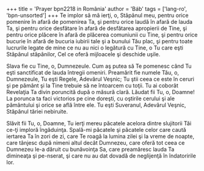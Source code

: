 +++
title = 'Prayer bpn2218 in România'
author = 'Báb'
tags = ['lang-ro', 'bpn-unsorted']
+++
Te implor să mă ierţi, o, Stăpânul meu,
pentru orice pomenire în afară de pomenirea Ta, şi pentru orice laudă în afară de lauda Ta, şi pentru orice desfătare în afară de desfătarea apropierii de Tine, şi pentru orice plăcere în afară de plăcerea comuniunii cu Tine, şi pentru orice bucurie în afară de bucuria iubirii tale şi a bunului Tău plac, şi pentru toate lucrurile legate de mine ce nu au nici o legătură cu Tine, o Tu care eşti Stăpânul stăpânilor, Cel ce oferă mijloacele şi deschide uşile.

Slava fie cu Tine, o, Dumnezeule.
Cum aş putea să Te pomenesc când Tu eşti sanctificat de lauda întregii omeniri. Preamărit fie numele Tău, o, Dumnezeule, Tu eşti Regele, Adevărul Veşnic; Tu ştii ceea ce este în ceruri şi pe pământ şi la Tine trebuie să ne întoarcem cu toţii. Tu ai coborât Revelaţia Ta divin poruncită după o măsură clară. Lăudat fii Tu, o, Doamne! La porunca ta faci victorios pe cine doreşti, cu oştirile cerului şi ale pământului şi orice se află între ele. Tu eşti Suveranul, Adevărul Veşnic, Stăpânul tăriei nebiruite.

Slăvit fii Tu, o, Doamne, Tu ierţi mereu păcatele acelora dintre slujitorii Tăi ce-ţi imploră îngăduinţa. Spală-mi păcatele şi păcatele celor care caută iertarea Ta în zori de zi, care Te roagă la lumina zilei şi la vreme de noapte, care tânjesc după nimeni altul decât Dumnezeu, care oferă tot ceea ce Dumnezeu le-a dăruit cu bunăvoinţa Sa, care preamăresc lauda Ta dimineaţa şi pe-nserat, şi care nu au dat dovadă de neglijenţă în îndatoririle lor.
